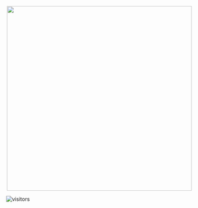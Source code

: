 

<div align="center">
  <a href="]https://www.youtube.com/watch?v=jykv21tklHI&list=RDjykv21tklHI&index=1">
    <img src="https://static.wikia.nocookie.net/forsaken2024/images/9/93/Full_ITrapped_and_Chance_pic.webp/revision/latest/scale-to-width-down/250?cb=20250129185205" width="500">
  </a>
</div>

![visitors](https://visitor-badge.laobi.icu/badge?page_id=GamblersBet.GamblersBet)

<!--
**GamblersBet/GamblersBet** is a ✨ _special_ ✨ repository because its `README.md` (this file) appears on your GitHub profile.

Here are some ideas to get you started:

- 🔭 I’m currently working on ...
- 🌱 I’m currently learning ...
- 👯 I’m looking to collaborate on ...
- 🤔 I’m looking for help with ...
- 💬 Ask me about ...
- 📫 How to reach me: ...
- 😄 Pronouns: ...
- ⚡ Fun fact: ...
-->
